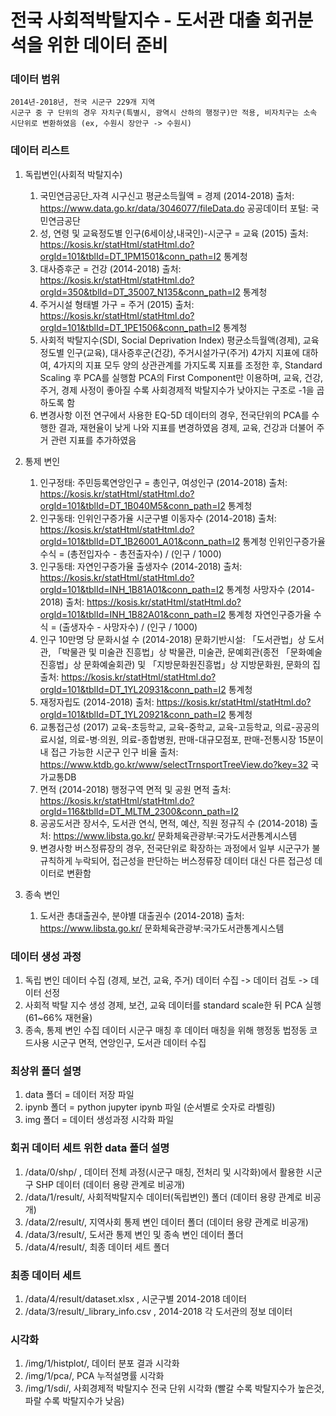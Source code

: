 전국 사회적박탈지수 - 도서관 대출 회귀분석을 위한 데이터 준비
=============
### 데이터 범위
	2014년-2018년, 전국 시군구 229개 지역
	시군구 중 구 단위의 경우 자치구(특별시, 광역시 산하의 행정구)만 적용, 비자치구는 소속 시단위로 변환하였음 (ex, 수원시 장안구 -> 수원시)

### 데이터 리스트
1. 독립변인(사회적 박탈지수)
	1) 국민연금공단_자격 시구신고 평균소득월액 = 경제 (2014-2018) 
		출처: https://www.data.go.kr/data/3046077/fileData.do 공공데이터 포털: 국민연금공단
	2) 성, 연령 및 교육정도별 인구(6세이상,내국인)-시군구 = 교육 (2015)
		출처: https://kosis.kr/statHtml/statHtml.do?orgId=101&tblId=DT_1PM1501&conn_path=I2 통계청
	3) 대사증후군 = 건강 (2014-2018) 
		출처: https://kosis.kr/statHtml/statHtml.do?orgId=350&tblId=DT_35007_N135&conn_path=I2 통계청
	4) 주거시설 형태별 가구 = 주거 (2015)
		출처: https://kosis.kr/statHtml/statHtml.do?orgId=101&tblId=DT_1PE1506&conn_path=I2 통계청
	5) 사회적 박탈지수(SDI, Social Deprivation Index)
		평균소득월액(경제), 교육정도별 인구(교육), 대사증후군(건강), 주거시설가구(주거) 4가지 지표에 대하여, 4가지의 지표 모두 양의 상관관계를 가지도록 지표를 조정한 후, Standard Scaling 후 PCA를 실행함
		PCA의 First Component만 이용하며, 교육, 건강, 주거, 경제 사정이 좋아질 수록 사회경제적 박탈지수가 낮아지는 구조로 -1을 곱하도록 함 
	6) 변경사항
		이전 연구에서 사용한 EQ-5D 데이터의 경우, 전국단위의 PCA를 수행한 결과, 재현율이 낮게 나와 지표를 변경하였음
		경제, 교육, 건강과 더불어 주거 관련 지표를 추가하였음
2. 통제 변인
	1) 인구정태: 주민등록연앙인구 = 총인구, 여성인구 (2014-2018)
		출처: https://kosis.kr/statHtml/statHtml.do?orgId=101&tblId=DT_1B040M5&conn_path=I2 통계청
	2) 인구동태: 인위인구증가율
		시군구별 이동자수 (2014-2018)
			출처: https://kosis.kr/statHtml/statHtml.do?orgId=101&tblId=DT_1B26001_A01&conn_path=I2 통계청
		인위인구증가율 수식 = (총전입자수 - 총전출자수) / (인구 / 1000) 
	3) 인구동태: 자연인구증가율
		출생자수 (2014-2018)
			출처: https://kosis.kr/statHtml/statHtml.do?orgId=101&tblId=INH_1B81A01&conn_path=I2 통계청
		사망자수 (2014-2018)
			출처: https://kosis.kr/statHtml/statHtml.do?orgId=101&tblId=INH_1B82A01&conn_path=I2 통계청
		자연인구증가율 수식 = (출생자수 - 사망자수) / (인구 / 1000) 
	4) 인구 10만명 당 문화시설 수 (2014-2018)
		문화기반시설: 「도서관법」상 도서관, 「박물관 및 미술관 진흥법」상 박물관, 미술관, 문예회관(종전 「문화예술진흥법」상 문화예술회관) 및 「지방문화원진흥법」상 지방문화원, 문화의 집
		출처: https://kosis.kr/statHtml/statHtml.do?orgId=101&tblId=DT_1YL20931&conn_path=I2 통계청
	5) 재정자립도 (2014-2018)
		출처:  https://kosis.kr/statHtml/statHtml.do?orgId=101&tblId=DT_1YL20921&conn_path=I2 통계청
	6) 교통접근성 (2017)
		교육-초등학교, 교육-중학교, 교육-고등학교, 의료-공공의료시설, 의료-병·의원, 의료-종합병원, 판매-대규모점포, 판매-전통시장 15분이내 접근 가능한 시군구 인구 비율
		출처: https://www.ktdb.go.kr/www/selectTrnsportTreeView.do?key=32 국가교통DB
	7) 면적 (2014-2018)
		행정구역 면적 및 공원 면적
		출처: https://kosis.kr/statHtml/statHtml.do?orgId=116&tblId=DT_MLTM_2300&conn_path=I2
	8) 공공도서관 장서수, 도서관 연식, 면적, 예산, 직원 정규직 수 (2014-2018)
		출처: https://www.libsta.go.kr/ 문화체육관광부:국가도서관통계시스템
	9) 변경사항
		버스정류장의 경우, 전국단위로 확장하는 과정에서 일부 시군구가 불규칙하게 누락되어, 접근성을 판단하는 버스정류장 데이터 대신 다른 접근성 데이터로 변환함

3. 종속 변인
	1) 도서관 총대출권수, 분야별 대출권수 (2014-2018)
		출처: https://www.libsta.go.kr/ 문화체육관광부:국가도서관통계시스템

### 데이터 생성 과정
1. 독립 변인 데이터 수집 (경제, 보건, 교육, 주거)
	데이터 수집 -> 데이터 검토 -> 데이터 선정
2. 사회적 박탈 지수 생성
	경제, 보건, 교육 데이터를 standard scale한 뒤 PCA 실행 (61~66% 재현율)
3.  종속, 통제 변인 수집
	데이터 시군구 매칭 후 데이터 매칭을 위해 행정동 법정동 코드사용 
	시군구 면적, 연앙인구, 도서관 데이터 수집

### 최상위 폴더 설명
1. data 폴더 = 데이터 저장 파일
2. ipynb 폴더 = python jupyter ipynb 파일 (순서별로 숫자로 라벨링)
3. img 폴더 = 데이터 생성과정 시각화 파일 

### 회귀 데이터 세트 위한 data 폴더 설명
1.  /data/0/shp/ , 데이터 전체 과정(시군구 매칭, 전처리 및 시각화)에서 활용한 시군구 SHP 데이터 (데이터 용량 관계로 비공개)
2. /data/1/result/, 사회적박탈지수 데이터(독립변인) 폴더 (데이터 용량 관계로 비공개)
3. /data/2/result/, 지역사회 통제 변인 데이터 폴더 (데이터 용량 관계로 비공개)
4. /data/3/result/, 도서관 통제 변인 및 종속 변인 데이터 폴더
5. /data/4/result/, 최종 데이터 세트 폴더

### 최종 데이터 세트
1. /data/4/result/dataset.xlsx , 시군구별 2014-2018 데이터
2. /data/3/result/_library_info.csv , 2014-2018 각 도서관의 정보 데이터

### 시각화
1. /img/1/histplot/, 데이터 분포 결과 시각화
2. /img/1/pca/, PCA 누적설명률 시각화
3. /img/1/sdi/, 사회경제적 박탈지수 전국 단위 시각화 (빨갈 수록 박탈지수가 높은것, 파랄 수록 박탈지수가 낮음)